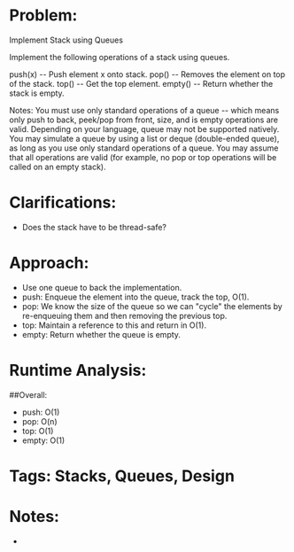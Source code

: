 # Problem:
  Implement Stack using Queues
  
  Implement the following operations of a stack using queues.

  push(x) -- Push element x onto stack.
  pop() -- Removes the element on top of the stack.
  top() -- Get the top element.
  empty() -- Return whether the stack is empty.

  Notes:
  You must use only standard operations of a queue -- which means only push to back, peek/pop from front, size, and is empty operations are valid.
  Depending on your language, queue may not be supported natively. You may simulate a queue by using a list or deque (double-ended queue), as long as you use only standard operations of a queue.
  You may assume that all operations are valid (for example, no pop or top operations will be called on an empty stack).
  
# Clarifications:
  - Does the stack have to be thread-safe?

# Approach:
  - Use one queue to back the implementation.
  - push: Enqueue the element into the queue, track the top, O(1).
  - pop: We know the size of the queue so we can "cycle" the elements by re-enqueuing them and then removing the previous top.
  - top: Maintain a reference to this and return in O(1).
  - empty: Return whether the queue is empty.

# Runtime Analysis:
##Overall:
  - push: O(1)
  - pop: O(n)
  - top: O(1)
  - empty: O(1)

# Tags: Stacks, Queues, Design

# Notes:
  - 